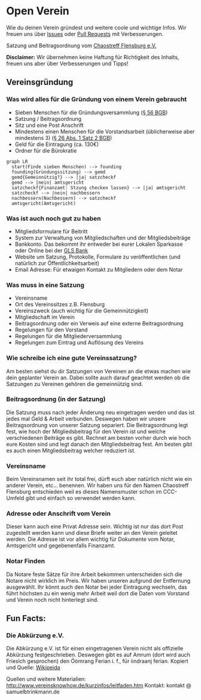 # Open Verein
Wie du deinen Verein gründest und weitere coole und wichtige Infos. Wir freuen uns über [Issues](https://github.com/chaostreff-flensburg/openverein/issues) oder [Pull Requests](https://github.com/chaostreff-flensburg/openverein/pulls) mit Verbesserungen.

Satzung und Beitragsordnung vom [Chaostreff Flensburg e.V.](https://chaostreff-flensburg.de/mitmachen/satzung/)

**Disclaimer:** Wir übernehmen keine Haftung für Richtigkeit des Inhalts, freuen uns aber über Verbesserungen und Tipps!

## Vereinsgründung
### Was wird alles für die Gründung von einem Verein gebraucht
- Sieben Menschen für die Gründungsversammlung ([§ 56 BGB](https://www.gesetze-im-internet.de/bgb/__56.html))
- Satzung / Beitragsordnung
- Sitz und eine Post Anschrift
- Mindestens einen Menschen für die Vorstandsarbeit (üblicherweise aber mindestens 3) ([§ 26 Abs. 1 Satz 2 BGB](https://www.gesetze-im-internet.de/bgb/__26.html))
- Geld für die Eintragung (ca. 130€)
- Ordner für die Bürokratie

```mermaid
graph LR
  start(Finde sieben Menschen) --> founding
  founding(Gründungssitzung) --> gemd
  gemd{Gemeinnützig?} --> |ja| satzcheckf
  gemd --> |nein| amtsgericht
  satzcheckf{Finanzamt: Stzung checken lassen} --> |ja| amtsgericht
  satzcheckf --> |nein| nachbessern
  nachbessern(Nachbessern) --> satzcheckf
  amtsgericht(Amtsgericht)
```

### Was ist auch noch gut zu haben
- Mitgliedsformulare für Beitritt
- System zur Verwaltung von Mitgliedschaften und der Mitgliedsbeiträge
- Bankkonto. Das bekommt ihr entweder bei eurer Lokalen Sparkasse oder Online bei der [GLS Bank](https://www.gls.de/gemeinnuetzige-kunden/)
- Website um Satzung, Protokolle, Formulare zu veröffentlichen (und natürlich zur Öffentlichkeitsarbeit)
- Email Adresse: Für etwaigen Kontakt zu Mitgliedern oder dem Notar

### Was muss in eine Satzung
- Vereinsname
- Ort des Vereinssitzes z.B. Flensburg
- Vereinszweck (auch wichtig für die Gemeinnützigkeit)
- Mitgliedschaft im Verein
- Beitragsordnung oder ein Verweis auf eine externe Beitragsordnung
- Regelungen für den Vorstand
- Regelungen für die Mitgliederversammlung
- Regelungen zum Eintrag und Auflösung des Vereins

### Wie schreibe ich eine gute Vereinssatzung?
Am besten siehst du dir Satzungen von Vereinen an die etwas machen wie dein geplanter Verein an. Dabei sollte auch darauf geachtet werden ob die Satzungen zu Vereinen gehören die gemeinnützig sind.

### Beitragsordnung (in der Satzung)
Die Satzung muss nach jeder Änderung neu eingetragen werden und das ist jedes mal Geld & Arbeit verbunden. Deswegen haben wir unsere Beitragsordnung von unserer Satzung separiert. Die Beitragsordnung legt fest, wie hoch der Mitgliedsbeitrag für den Verein ist und welche verschiedenen Beiträge es gibt. Rechnet am besten vorher durch wie hoch eure Kosten sind und legt danach den Mitgliedsbeitrag fest. Am besten gibt es auch einen Mitgliedsbeitrag welcher reduziert ist.

### Vereinsname
Beim Vereinsnamen seit ihr total frei, dürft euch aber natürlich nicht wie ein anderer Verein, etc... benennen. Wir haben uns für den Namen Chaostreff Flensburg entschieden weil es dieses Namensmuster schon im CCC-Umfeld gibt und einfach so verwendet werden kann.

### Adresse oder Anschrift vom Verein
Dieser kann auch eine Privat Adresse sein. Wichtig ist nur das dort Post zugestellt werden kann und diese Briefe weiter an den Verein geleitet werden. Die Adresse ist vor allem wichtig für Dokumente vom Notar, Amtsgericht und gegebenenfalls Finanzamt.

### Notar Finden
Da Notare feste Sätze für ihre Arbeit bekommen unterscheiden sich die Notare nicht wirklich im Preis. Wir haben unseren aufgrund der Entfernung ausgewählt. Ihr könnt auch den Notar bei jeder Eintragung wechseln, das führt höchsten zu ein wenig mehr Arbeit weil dort die Daten vom Vorstand und Verein noch nicht hinterlegt sind.



## Fun Facts:
### Die Abkürzung e.V.
Die Abkürzung e.V. ist für einen eingetragenen Verein nicht als offizielle Abkürzung festgeschrieben. Deswegen gibt es auf Amrum (dort wird auch Friesich gesprochen) den Öömrang Ferian i. f., für iindraanj ferian. Kopiert und Quelle: [Wikipeida](https://de.wikipedia.org/wiki/Verein#Eingetragener_Verein)


Quellen und weitere Materialien: http://www.vereinsknowhow.de/kurzinfos/leitfaden.htm
Kontakt: kontakt @ samuelbtrinkmann.de

